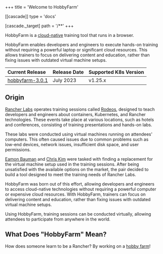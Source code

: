 +++
title = 'Welcome to HobbyFarm'

[[cascade]]
type = 'docs'

  [cascade._target]
  path = '/**'
+++

HobbyFarm is a [cloud-native](https://en.wikipedia.org/wiki/Cloud-native_computing) training tool that runs in a browser.

HobbyFarm enables developers and engineers to execute hands-on training without requiring a powerful laptop or significant cloud resources. This allows trainers to focus on delivering content and education, rather than fixing issues with outdated virtual machine setups.

| Current Release | Release Date | Supported K8s Version |
| :--- | :--- | :--- |
| [hobbyfarm-3.0.1](https://github.com/hobbyfarm/hobbyfarm/releases/tag/hobbyfarm-3.0.1) | July 2023 | v1.25.x |

## Origin

[Rancher Labs](https://rancher.com) operates training sessions called [Rodeos](https://www.rancher.com/events?event_type=rodeos), designed to teach developers and engineers about containers, Kubernetes, and Rancher technologies. These events take place at various locations, such as hotels and conferences, consisting of training presentations and hands-on labs.

These labs were conducted using virtual machines running on attendees' computers. This often caused issues due to common problems such as low-end devices, network issues, insufficient disk space, and user permissions.

[Eamon Bauman](https://github.com/ebauman) and [Chris Kim](https://github.com/Oats87) were tasked with finding a replacement for the virtual machine setup used in the training sessions. After being unsatisfied with the available options on the market, the pair decided to build a tool designed to meet the training needs of Rancher Labs.

HobbyFarm was born out of this effort, allowing developers and engineers to access cloud-native technologies without requiring a powerful computer or expensive cloud resources. With HobbyFarm, trainers can focus on delivering content and education, rather than fixing issues with outdated virtual machine setups.

Using HobbyFarm, training sessions can be conducted virtually, allowing attendees to participate from anywhere in the world.

## What Does "HobbyFarm" Mean?

How does someone learn to be a Rancher? By working on a [hobby farm](https://en.wikipedia.org/wiki/Hobby_farm)!